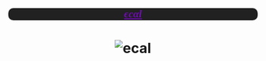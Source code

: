 <link href='https://fonts.googleapis.com/css?family=JetBrains Mono' rel='stylesheet'>
<h2 align="center" >
<pre style="border-radius: 10px; background: #212121; font-family: JetBrains
Mono;"><i><a href="https://ecal.dev" target="_blank"
style="color:#7209b7">ϵcαl</a></i></pre>
</h2>

<h1 align="center">
  <img src="https://raw.githubusercontent.com/e-cal/e-cal/main/name.svg" alt="ecal" />
</h1>
